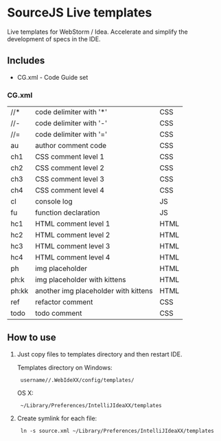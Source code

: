 # SourceJS Live templates

Live templates for WebStorm / Idea. Accelerate and simplify the development of specs in the IDE.


## Includes

* CG.xml - Code Guide set


### CG.xml
<table>
    <tr>
        <td>//*</td>
        <td>code delimiter with '*'</td>
        <td>CSS</td>
    </tr>
    <tr>
        <td>//-</td>
        <td>code delimiter with '-'</td>
        <td>CSS</td>
    </tr>
    <tr>
        <td>//=</td>
        <td>code delimiter with '='</td>
        <td>CSS</td>
    </tr>
    <tr>
        <td>au</td>
        <td>author comment code</td>
        <td>CSS</td>
    </tr>
    <tr>
        <td>ch1</td>
        <td>CSS comment level 1</td>
        <td>CSS</td>
    </tr>
    <tr>
        <td>ch2</td>
        <td>CSS comment level 2</td>
        <td>CSS</td>
    </tr>
    <tr>
        <td>ch3</td>
        <td>CSS comment level 3</td>
        <td>CSS</td>
    </tr>
    <tr>
        <td>ch4</td>
        <td>CSS comment level 4</td>
        <td>CSS</td>
    </tr>
    <tr>
        <td>cl</td>
        <td>console log</td>
        <td>JS</td>
    </tr>
    <tr>
        <td>fu</td>
        <td>function declaration</td>
        <td>JS</td>
    </tr>
    <tr>
        <td>hc1</td>
        <td>HTML comment level 1</td>
        <td>HTML</td>
    </tr>
    <tr>
        <td>hc2</td>
        <td>HTML comment level 2</td>
        <td>HTML</td>
    </tr>
    <tr>
        <td>hc3</td>
        <td>HTML comment level 3</td>
        <td>HTML</td>
    </tr>
    <tr>
        <td>hc4</td>
        <td>HTML comment level 4</td>
        <td>HTML</td>
    </tr>
    <tr>
        <td>ph</td>
        <td>img placeholder</td>
        <td>HTML</td>
    </tr>
    <tr>
        <td>ph:k</td>
        <td>img placeholder with kittens</td>
        <td>HTML</td>
    </tr>
    <tr>
        <td>ph:kk</td>
        <td>another img placeholder with kittens</td>
        <td>HTML</td>
    </tr>
    <tr>
        <td>ref</td>
        <td>refactor comment</td>
        <td>CSS</td>
    </tr>
     <tr>
         <td>todo</td>
         <td>todo comment</td>
         <td>CSS</td>
     </tr>
</table>


## How to use

1. Just copy files to templates directory and then restart IDE.

    Templates directory on Windows:
    
    	username//.WebIdeXX/config/templates/

    OS X:
    
    	~/Library/Preferences/IntelliJIdeaXX/templates

    
2. Create symlink for each file:

	    ln -s source.xml ~/Library/Preferences/IntelliJIdeaXX/templates

